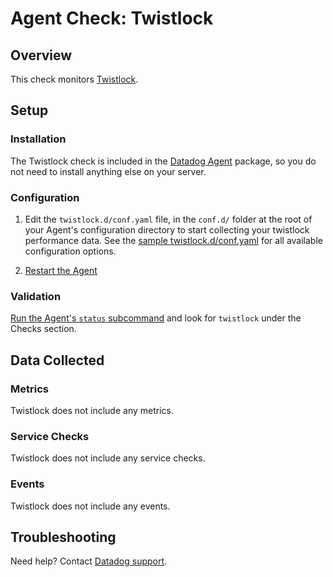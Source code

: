 # Agent Check: Twistlock

## Overview

This check monitors [Twistlock][1].

## Setup

### Installation

The Twistlock check is included in the [Datadog Agent][2] package, so you do not
need to install anything else on your server.

### Configuration

1. Edit the `twistlock.d/conf.yaml` file, in the `conf.d/` folder at the root of your
   Agent's configuration directory to start collecting your twistlock performance data.
   See the [sample twistlock.d/conf.yaml][2] for all available configuration options.

2. [Restart the Agent][3]

### Validation

[Run the Agent's `status` subcommand][4] and look for `twistlock` under the Checks section.

## Data Collected

### Metrics

Twistlock does not include any metrics.

### Service Checks

Twistlock does not include any service checks.

### Events

Twistlock does not include any events.

## Troubleshooting

Need help? Contact [Datadog support][5].

[1]: **LINK_TO_INTEGERATION_SITE**
[2]: https://github.com/DataDog/integrations-core/blob/master/twistlock/datadog_checks/twistlock/data/conf.yaml.example
[3]: https://docs.datadoghq.com/agent/faq/agent-commands/#start-stop-restart-the-agent
[4]: https://docs.datadoghq.com/agent/faq/agent-commands/#agent-status-and-information
[5]: https://docs.datadoghq.com/help/
